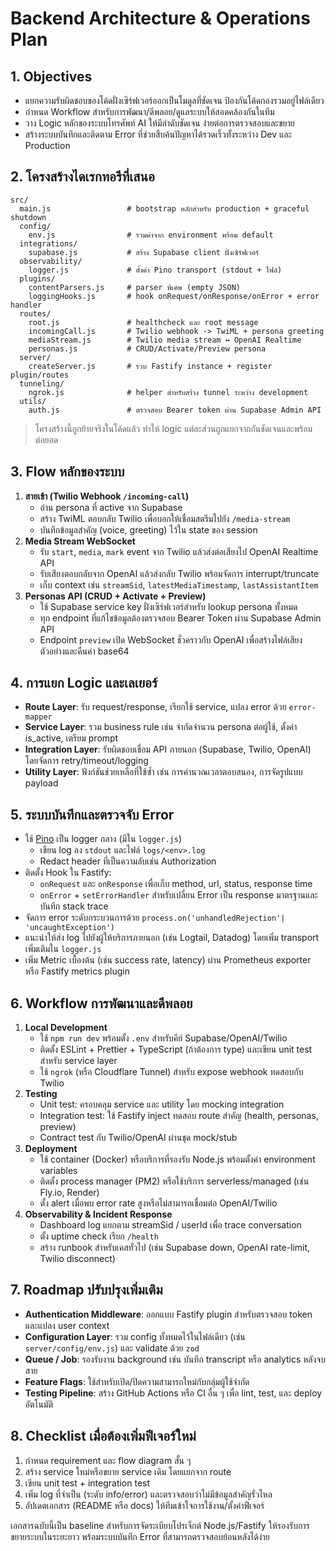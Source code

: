 # Backend Architecture & Operations Plan

## 1. Objectives
- แยกความรับผิดชอบของโค้ดฝั่งเซิร์ฟเวอร์ออกเป็นโมดูลที่ชัดเจน ป้องกันโค้ดกองรวมอยู่ไฟล์เดียว
- กำหนด Workflow สำหรับการพัฒนา/ดีพลอย/ดูแลระบบให้สอดคล้องกันในทีม
- วาง Logic หลักของระบบโทรศัพท์ AI ให้มีลำดับชัดเจน ง่ายต่อการตรวจสอบและขยาย
- สร้างระบบบันทึกและติดตาม Error ที่ช่วยสืบค้นปัญหาได้รวดเร็วทั้งระหว่าง Dev และ Production

## 2. โครงสร้างไดเรกทอรีที่เสนอ
```text
src/
  main.js                 # bootstrap หลักสำหรับ production + graceful shutdown
  config/
    env.js                # รวมค่าจาก environment พร้อม default
  integrations/
    supabase.js           # สร้าง Supabase client ฝั่งเซิร์ฟเวอร์
  observability/
    logger.js             # ตั้งค่า Pino transport (stdout + ไฟล์)
  plugins/
    contentParsers.js     # parser พิเศษ (empty JSON)
    loggingHooks.js       # hook onRequest/onResponse/onError + error handler
  routes/
    root.js               # healthcheck และ root message
    incomingCall.js       # Twilio webhook -> TwiML + persona greeting
    mediaStream.js        # Twilio media stream ↔ OpenAI Realtime
    personas.js           # CRUD/Activate/Preview persona
  server/
    createServer.js       # รวบ Fastify instance + register plugin/routes
  tunneling/
    ngrok.js              # helper สำหรับสร้าง tunnel ระหว่าง development
  utils/
    auth.js               # ตรวจสอบ Bearer token ผ่าน Supabase Admin API
```
> โครงสร้างนี้ถูกย้ายจริงในโค้ดแล้ว ทำให้ logic แต่ละส่วนถูกแยกจากกันชัดเจนและพร้อมต่อยอด

## 3. Flow หลักของระบบ
1. **สายเข้า (Twilio Webhook `/incoming-call`)**
   - อ่าน persona ที่ active จาก Supabase
   - สร้าง TwiML ตอบกลับ Twilio เพื่อบอกให้เชื่อมสตรีมไปยัง `/media-stream`
   - บันทึกข้อมูลสำคัญ (voice, greeting) ไว้ใน state ของ session
2. **Media Stream WebSocket**
   - รับ `start`, `media`, `mark` event จาก Twilio แล้วส่งต่อเสียงไป OpenAI Realtime API
   - รับเสียงตอบกลับจาก OpenAI แล้วส่งกลับ Twilio พร้อมจัดการ interrupt/truncate
   - เก็บ context เช่น `streamSid`, `latestMediaTimestamp`, `lastAssistantItem`
3. **Personas API (CRUD + Activate + Preview)**
   - ใช้ Supabase service key ฝั่งเซิร์ฟเวอร์สำหรับ lookup persona ทั้งหมด
   - ทุก endpoint ที่แก้ไขข้อมูลต้องตรวจสอบ Bearer Token ผ่าน Supabase Admin API
   - Endpoint `preview` เปิด WebSocket ชั่วคราวกับ OpenAI เพื่อสร้างไฟล์เสียงตัวอย่างและคืนค่า base64

## 4. การแยก Logic และเลเยอร์
- **Route Layer**: รับ request/response, เรียกใช้ service, แปลง error ด้วย `error-mapper`
- **Service Layer**: รวม business rule เช่น จำกัดจำนวน persona ต่อผู้ใช้, ตั้งค่า is_active, เตรียม prompt
- **Integration Layer**: รับผิดชอบเชื่อม API ภายนอก (Supabase, Twilio, OpenAI) โดยจัดการ retry/timeout/logging
- **Utility Layer**: ฟังก์ชันช่วยเหลือที่ใช้ซ้ำ เช่น การคำนวณเวลาตอบสนอง, การจัดรูปแบบ payload

## 5. ระบบบันทึกและตรวจจับ Error
- ใช้ [Pino](https://getpino.io/) เป็น logger กลาง (มีใน `logger.js`)
  - เขียน log ลง `stdout` และไฟล์ `logs/<env>.log`
  - Redact header ที่เป็นความลับเช่น Authorization
- ติดตั้ง Hook ใน Fastify:
  - `onRequest` และ `onResponse` เพื่อเก็บ method, url, status, response time
  - `onError` + `setErrorHandler` สำหรับเปลี่ยน Error เป็น response มาตรฐานและบันทึก stack trace
- จัดการ error ระดับกระบวนการด้วย `process.on('unhandledRejection'| 'uncaughtException')`
- แนะนำให้ส่ง log ไปยังผู้ให้บริการภายนอก (เช่น Logtail, Datadog) โดยเพิ่ม transport เพิ่มเติมใน `logger.js`
- เพิ่ม Metric เบื้องต้น (เช่น success rate, latency) ผ่าน Prometheus exporter หรือ Fastify metrics plugin

## 6. Workflow การพัฒนาและดีพลอย
1. **Local Development**
   - ใช้ `npm run dev` พร้อมตั้ง `.env` สำหรับคีย์ Supabase/OpenAI/Twilio
   - ติดตั้ง ESLint + Prettier + TypeScript (ถ้าต้องการ type) และเขียน unit test สำหรับ service layer
   - ใช้ `ngrok` (หรือ Cloudflare Tunnel) สำหรับ expose webhook ทดสอบกับ Twilio
2. **Testing**
   - Unit test: ครอบคลุม service และ utility โดย mocking integration
   - Integration test: ใช้ Fastify inject ทดสอบ route สำคัญ (health, personas, preview)
   - Contract test กับ Twilio/OpenAI ผ่านชุด mock/stub
3. **Deployment**
   - ใช้ container (Docker) หรือบริการที่รองรับ Node.js พร้อมตั้งค่า environment variables
   - ติดตั้ง process manager (PM2) หรือใช้บริการ serverless/managed (เช่น Fly.io, Render)
   - ตั้ง alert เมื่อพบ error rate สูงหรือไม่สามารถเชื่อมต่อ OpenAI/Twilio
4. **Observability & Incident Response**
   - Dashboard log แยกตาม streamSid / userId เพื่อ trace conversation
   - ตั้ง uptime check เรียก `/health`
   - สร้าง runbook สำหรับเคสทั่วไป (เช่น Supabase down, OpenAI rate-limit, Twilio disconnect)

## 7. Roadmap ปรับปรุงเพิ่มเติม
- **Authentication Middleware**: ออกแบบ Fastify plugin สำหรับตรวจสอบ token และแปลง user context
- **Configuration Layer**: รวม config ทั้งหมดไว้ในไฟล์เดียว (เช่น `server/config/env.js`) และ validate ด้วย `zod`
- **Queue / Job**: รองรับงาน background เช่น บันทึก transcript หรือ analytics หลังจบสาย
- **Feature Flags**: ใช้สำหรับเปิด/ปิดความสามารถใหม่กับกลุ่มผู้ใช้จำกัด
- **Testing Pipeline**: สร้าง GitHub Actions หรือ CI อื่น ๆ เพื่อ lint, test, และ deploy อัตโนมัติ

## 8. Checklist เมื่อต้องเพิ่มฟีเจอร์ใหม่
1. กำหนด requirement และ flow diagram สั้น ๆ
2. สร้าง service ใหม่หรือขยาย service เดิม โดยแยกจาก route
3. เขียน unit test + integration test
4. เพิ่ม log ที่จำเป็น (ระดับ info/error) และตรวจสอบว่าไม่มีข้อมูลสำคัญรั่วไหล
5. อัปเดตเอกสาร (README หรือ docs) ให้ทีมเข้าใจการใช้งาน/ตั้งค่าฟีเจอร์

เอกสารฉบับนี้เป็น baseline สำหรับการจัดระเบียบโปรเจ็กต์ Node.js/Fastify ให้รองรับการขยายระบบในระยะยาว พร้อมระบบบันทึก Error ที่สามารถตรวจสอบย้อนหลังได้ง่าย
